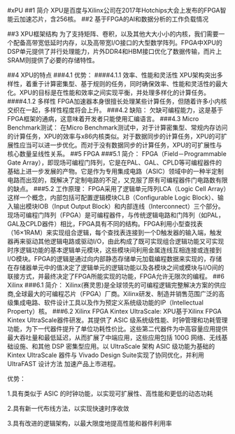 #xPU
##1 简介
XPU是百度与Xilinx公司在2017年Hotchips大会上发布的FPGA智能云加速芯片，含256核。
##2 基于FPGA的AI和数据分析的工作负载情况

##3 XPU框架结构
为了支持矩阵、卷积，以及其他大大小小的内核，我们需要一个配备高带宽低延时内存，以及高带宽I/O接口的大型数学阵列。FPGA中XPU的DSP单元提供了并行处理能力，片外DDR4和HBM接口优化了数据传输，而片上SRAM则提供了必要的存储特性。

##4 XPU的特点
###4.1 优势：
####4.1.1 效率、性能和灵活性
XPU架构突出多样性，着重于计算密集型、基于规则的任务，同时确保效率、性能和灵活性的最大化。XPU的目标是在性能和效率之间实现平衡，并处理多样化的计算任务。
####4.1.2 多样性
FPGA加速器本身很擅长处理某些计算任务，但随着许多小内核交织在一起，多样性程度将会上升。
###4.2 缺陷：
欠缺可编程能力，这是基于FPGA框架的通病，这意味着开发者只能使用汇编语言。
###4.3 Micro Benchmark测试：
在Micro Benchmark测试中，对于计算密集型、常规内存访问的计算任务，XPU的效率与x86内核类似。对于数据同步的计算任务，XPU的可扩展性应当可以进一步优化。而对于没有数据同步的计算任务，XPU的可扩展性与核心数量呈线性关系。
##5 FPGA
###5.1 简介：
FPGA（Field－Programmable Gate Array），即现场可编程门阵列，它是在PAL、GAL、CPLD等可编程器件的基础上进一步发展的产物。它是作为专用集成电路（ASIC）领域中的一种半定制电路而出现的，既解决了定制电路的不足，又克服了原有可编程器件门电路数有限的缺点。
###5.2 工作原理：
FPGA采用了逻辑单元阵列LCA（Logic Cell Array）这样一个概念，内部包括可配置逻辑模块CLB（Configurable Logic Block）、输入输出模块IOB（Input Output Block）和内部连线（Interconnect）三个部分。 现场可编程门阵列（FPGA）是可编程器件，与传统逻辑电路和门阵列（如PAL，GAL及CPLD器件）相比，FPGA具有不同的结构。FPGA利用小型查找表（16×1RAM）来实现组合逻辑，每个查找表连接到一个D触发器的输入端，触发器再来驱动其他逻辑电路或驱动I/O，由此构成了既可实现组合逻辑功能又可实现时序逻辑功能的基本逻辑单元模块，这些模块间利用金属连线互相连接或连接到I/O模块。FPGA的逻辑是通过向内部静态存储单元加载编程数据来实现的，存储在存储器单元中的值决定了逻辑单元的逻辑功能以及各模块之间或模块与I/O间的联接方式，并最终决定了FPGA所能实现的功能，FPGA允许无限次的编程。
##6 Xilinx
###6.1 简介：
Xilinx(赛灵思)是全球领先的可编程逻辑完整解决方案的供应商,全球最大的可编程芯片（FPGA）厂商。Xilinx研发、制造并销售范围广泛的高级集成电路、软件设计工具以及作为预定义系统级功能的IP（Intellectual Property）核。
###6.2 Xilinx FPGA Kintex UltraScale:
XPU基于Xilinx FPGA Kintex UltraScale器件研发。其提供了 ASIC 级系统级性能、时钟管理和功耗管理功能，为下一代器件提升了单位功耗性价比。这些第二代器件为中高容量应用提供最大吞吐量和最低延迟，从而扩展了中端应用，这些应用包括 100G 网络、无线基础设施、和其他 DSP 密集型应用。以 UltraScale 架构 ASIC 级功能为基础的 Kintex UltraScale 器件与 Vivado Design Suite实现了协同优化，并利用 UltraFAST 设计方法 加速产品上市进程。

优势：

1.具有类似于 ASIC 的时钟功能，以实现可扩展性、高性能和更低的动态功耗

2.具有新一代布线方法，以实现快速时序收敛

3.具有改进的逻辑架构，以最大限度地提高性能和器件利用率




